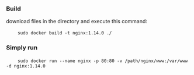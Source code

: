 ### Build
download files in the directory and execute this command:

&nbsp;&nbsp;&nbsp;&nbsp;&nbsp;&nbsp;&nbsp;&nbsp;`sudo docker build -t nginx:1.14.0 ./`

### Simply run
&nbsp;&nbsp;&nbsp;&nbsp;&nbsp;&nbsp;&nbsp;&nbsp;`sudo docker run --name nginx -p 80:80 -v /path/nginx/www:/var/www  -d nginx:1.14.0`
